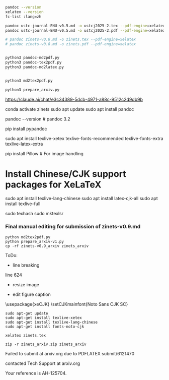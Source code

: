 ```bash
pandoc --version
xelatex --version
fc-list :lang=zh

pandoc ustc-journal-ENU-v0.5.md -o ustcj2025-2.tex --pdf-engine=xelatex
pandoc ustc-journal-ENU-v0.5.md -o ustcj2025-2.pdf --pdf-engine=xelatex

# pandoc zinets-v0.8.md -o zinets.tex --pdf-engine=xelatex
# pandoc zinets-v0.8.md -o zinets.pdf --pdf-engine=xelatex


python3 pandoc-md2pdf.py
python3 pandoc-tex2pdf.py
python3 pandoc-md2latex.py


python3 md2tex2pdf.py

python3 prepare_arxiv.py
```

https://claude.ai/chat/e3c34389-5dcb-4971-a88c-9512c2d9db9b


conda activate zinets
sudo apt update
sudo apt install pandoc

pandoc --version  # pandoc 3.2

pip install pypandoc

sudo apt install texlive-xetex texlive-fonts-recommended texlive-fonts-extra texlive-latex-extra

pip install Pillow  # For image handling

# Install Chinese/CJK support packages for XeLaTeX
sudo apt install texlive-lang-chinese
sudo apt install latex-cjk-all
sudo apt install texlive-full


sudo texhash
sudo mktexlsr


### Final manual editing for submission of zinets-v0.9.md
```
python md2tex2pdf.py
python prepare_arxiv-v1.py
cp -rf zinets-v0.9_arxiv zinets_arxiv
```

ToDo:
- line breaking

line 624

- resize image

- edit figure caption

\usepackage{xeCJK}
\setCJKmainfont{Noto Sans CJK SC}

```
sudo apt-get update
sudo apt-get install texlive-xetex
sudo apt-get install texlive-lang-chinese
sudo apt-get install fonts-noto-cjk

xelatex zinets.tex

zip -r zinets_arxiv.zip zinets_arxiv

```


Failed to submit at arxiv.org
due to PDFLATEX
submit/6121470

contacted Tech Support at arxiv.org

Your reference is AH-125704.